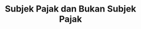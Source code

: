 ---
id: 2
title: Subjek Pajak dan Bukan Subjek Pajak
fitur: resume
category: pph
topik: Subjek Pajak
type: word
tgl: 15/01/2019
---